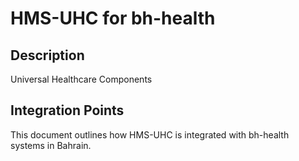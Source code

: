 # HMS-UHC for bh-health

## Description

Universal Healthcare Components

## Integration Points

This document outlines how HMS-UHC is integrated with bh-health systems in Bahrain.
